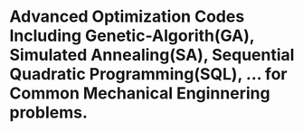 # Advanced Optimization Codes Including Genetic-Algorith(GA), Simulated Annealing(SA), Sequential Quadratic Programming(SQL), ... for Common Mechanical Enginnering problems.
